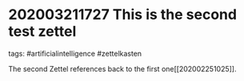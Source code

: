 # 202003211727 This is the second test zettel 
tags: #artificialintelligence #zettelkasten

The second Zettel references back to the first one[[202002251025]].
